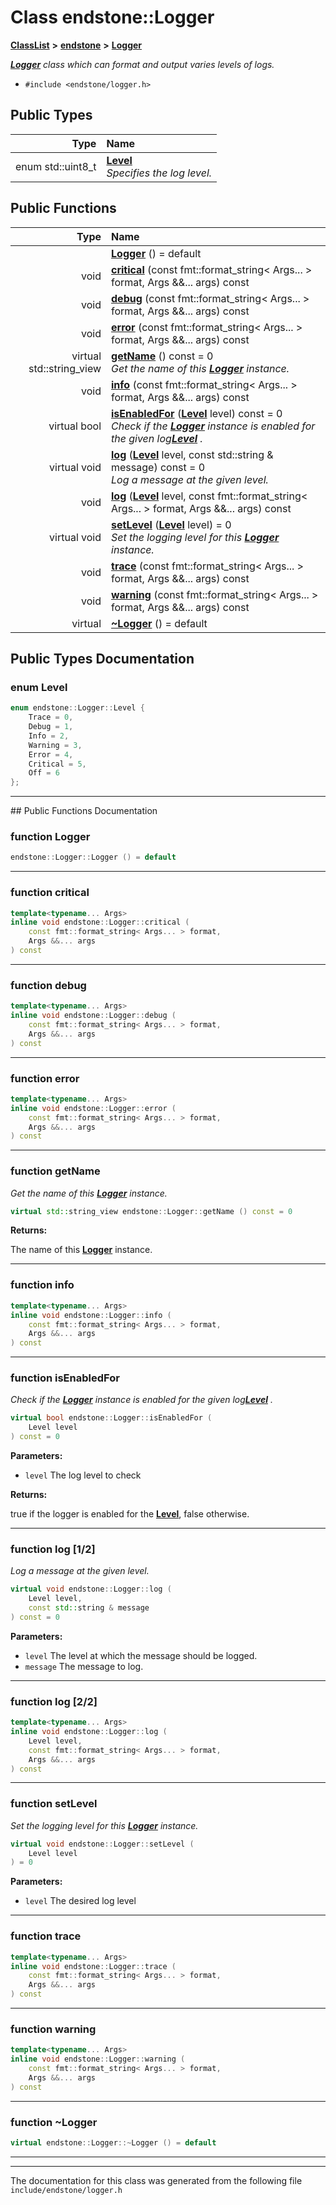 

# Class endstone::Logger



[**ClassList**](annotated.md) **>** [**endstone**](namespaceendstone.md) **>** [**Logger**](classendstone_1_1Logger.md)



[_**Logger**_](classendstone_1_1Logger.md) _class which can format and output varies levels of logs._

* `#include <endstone/logger.h>`

















## Public Types

| Type | Name |
| ---: | :--- |
| enum std::uint8\_t | [**Level**](#enum-level)  <br>_Specifies the log level._  |




















## Public Functions

| Type | Name |
| ---: | :--- |
|   | [**Logger**](#function-logger) () = default<br> |
|  void | [**critical**](#function-critical) (const fmt::format\_string&lt; Args... &gt; format, Args &&... args) const<br> |
|  void | [**debug**](#function-debug) (const fmt::format\_string&lt; Args... &gt; format, Args &&... args) const<br> |
|  void | [**error**](#function-error) (const fmt::format\_string&lt; Args... &gt; format, Args &&... args) const<br> |
| virtual std::string\_view | [**getName**](#function-getname) () const = 0<br>_Get the name of this_ [_**Logger**_](classendstone_1_1Logger.md) _instance._ |
|  void | [**info**](#function-info) (const fmt::format\_string&lt; Args... &gt; format, Args &&... args) const<br> |
| virtual bool | [**isEnabledFor**](#function-isenabledfor) ([**Level**](classendstone_1_1Logger.md#enum-level) level) const = 0<br>_Check if the_ [_**Logger**_](classendstone_1_1Logger.md) _instance is enabled for the given log_[_**Level**_](classendstone_1_1Level.md) _._ |
| virtual void | [**log**](#function-log-12) ([**Level**](classendstone_1_1Logger.md#enum-level) level, const std::string & message) const = 0<br>_Log a message at the given level._  |
|  void | [**log**](#function-log-22) ([**Level**](classendstone_1_1Logger.md#enum-level) level, const fmt::format\_string&lt; Args... &gt; format, Args &&... args) const<br> |
| virtual void | [**setLevel**](#function-setlevel) ([**Level**](classendstone_1_1Logger.md#enum-level) level) = 0<br>_Set the logging level for this_ [_**Logger**_](classendstone_1_1Logger.md) _instance._ |
|  void | [**trace**](#function-trace) (const fmt::format\_string&lt; Args... &gt; format, Args &&... args) const<br> |
|  void | [**warning**](#function-warning) (const fmt::format\_string&lt; Args... &gt; format, Args &&... args) const<br> |
| virtual  | [**~Logger**](#function-logger) () = default<br> |




























## Public Types Documentation




### enum Level 

```C++
enum endstone::Logger::Level {
    Trace = 0,
    Debug = 1,
    Info = 2,
    Warning = 3,
    Error = 4,
    Critical = 5,
    Off = 6
};
```




<hr>
## Public Functions Documentation




### function Logger 

```C++
endstone::Logger::Logger () = default
```




<hr>



### function critical 

```C++
template<typename... Args>
inline void endstone::Logger::critical (
    const fmt::format_string< Args... > format,
    Args &&... args
) const
```




<hr>



### function debug 

```C++
template<typename... Args>
inline void endstone::Logger::debug (
    const fmt::format_string< Args... > format,
    Args &&... args
) const
```




<hr>



### function error 

```C++
template<typename... Args>
inline void endstone::Logger::error (
    const fmt::format_string< Args... > format,
    Args &&... args
) const
```




<hr>



### function getName 

_Get the name of this_ [_**Logger**_](classendstone_1_1Logger.md) _instance._
```C++
virtual std::string_view endstone::Logger::getName () const = 0
```





**Returns:**

The name of this [**Logger**](classendstone_1_1Logger.md) instance. 





        

<hr>



### function info 

```C++
template<typename... Args>
inline void endstone::Logger::info (
    const fmt::format_string< Args... > format,
    Args &&... args
) const
```




<hr>



### function isEnabledFor 

_Check if the_ [_**Logger**_](classendstone_1_1Logger.md) _instance is enabled for the given log_[_**Level**_](classendstone_1_1Level.md) _._
```C++
virtual bool endstone::Logger::isEnabledFor (
    Level level
) const = 0
```





**Parameters:**


* `level` The log level to check 



**Returns:**

true if the logger is enabled for the [**Level**](classendstone_1_1Level.md), false otherwise. 





        

<hr>



### function log [1/2]

_Log a message at the given level._ 
```C++
virtual void endstone::Logger::log (
    Level level,
    const std::string & message
) const = 0
```





**Parameters:**


* `level` The level at which the message should be logged. 
* `message` The message to log. 




        

<hr>



### function log [2/2]

```C++
template<typename... Args>
inline void endstone::Logger::log (
    Level level,
    const fmt::format_string< Args... > format,
    Args &&... args
) const
```




<hr>



### function setLevel 

_Set the logging level for this_ [_**Logger**_](classendstone_1_1Logger.md) _instance._
```C++
virtual void endstone::Logger::setLevel (
    Level level
) = 0
```





**Parameters:**


* `level` The desired log level 




        

<hr>



### function trace 

```C++
template<typename... Args>
inline void endstone::Logger::trace (
    const fmt::format_string< Args... > format,
    Args &&... args
) const
```




<hr>



### function warning 

```C++
template<typename... Args>
inline void endstone::Logger::warning (
    const fmt::format_string< Args... > format,
    Args &&... args
) const
```




<hr>



### function ~Logger 

```C++
virtual endstone::Logger::~Logger () = default
```




<hr>

------------------------------
The documentation for this class was generated from the following file `include/endstone/logger.h`

